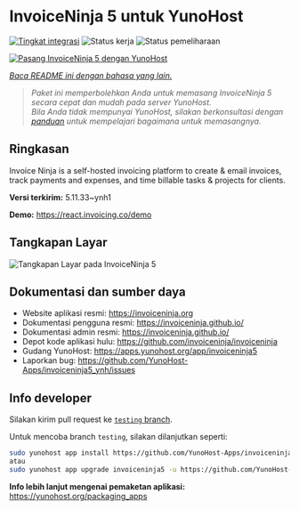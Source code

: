 <!--
N.B.: README ini dibuat secara otomatis oleh <https://github.com/YunoHost/apps/tree/master/tools/readme_generator>
Ini TIDAK boleh diedit dengan tangan.
-->

# InvoiceNinja 5 untuk YunoHost

[![Tingkat integrasi](https://apps.yunohost.org/badge/integration/invoiceninja5)](https://ci-apps.yunohost.org/ci/apps/invoiceninja5/)
![Status kerja](https://apps.yunohost.org/badge/state/invoiceninja5)
![Status pemeliharaan](https://apps.yunohost.org/badge/maintained/invoiceninja5)

[![Pasang InvoiceNinja 5 dengan YunoHost](https://install-app.yunohost.org/install-with-yunohost.svg)](https://install-app.yunohost.org/?app=invoiceninja5)

*[Baca README ini dengan bahasa yang lain.](./ALL_README.md)*

> *Paket ini memperbolehkan Anda untuk memasang InvoiceNinja 5 secara cepat dan mudah pada server YunoHost.*  
> *Bila Anda tidak mempunyai YunoHost, silakan berkonsultasi dengan [panduan](https://yunohost.org/install) untuk mempelajari bagaimana untuk memasangnya.*

## Ringkasan

Invoice Ninja is a self-hosted invoicing platform to create & email invoices, track payments and expenses, and time billable tasks & projects for clients.


**Versi terkirim:** 5.11.33~ynh1

**Demo:** <https://react.invoicing.co/demo>

## Tangkapan Layar

![Tangkapan Layar pada InvoiceNinja 5](./doc/screenshots/Create-Invoices-in-Seconds.png)

## Dokumentasi dan sumber daya

- Website aplikasi resmi: <https://invoiceninja.org>
- Dokumentasi pengguna resmi: <https://invoiceninja.github.io/>
- Dokumentasi admin resmi: <https://invoiceninja.github.io/>
- Depot kode aplikasi hulu: <https://github.com/invoiceninja/invoiceninja>
- Gudang YunoHost: <https://apps.yunohost.org/app/invoiceninja5>
- Laporkan bug: <https://github.com/YunoHost-Apps/invoiceninja5_ynh/issues>

## Info developer

Silakan kirim pull request ke [`testing` branch](https://github.com/YunoHost-Apps/invoiceninja5_ynh/tree/testing).

Untuk mencoba branch `testing`, silakan dilanjutkan seperti:

```bash
sudo yunohost app install https://github.com/YunoHost-Apps/invoiceninja5_ynh/tree/testing --debug
atau
sudo yunohost app upgrade invoiceninja5 -u https://github.com/YunoHost-Apps/invoiceninja5_ynh/tree/testing --debug
```

**Info lebih lanjut mengenai pemaketan aplikasi:** <https://yunohost.org/packaging_apps>
